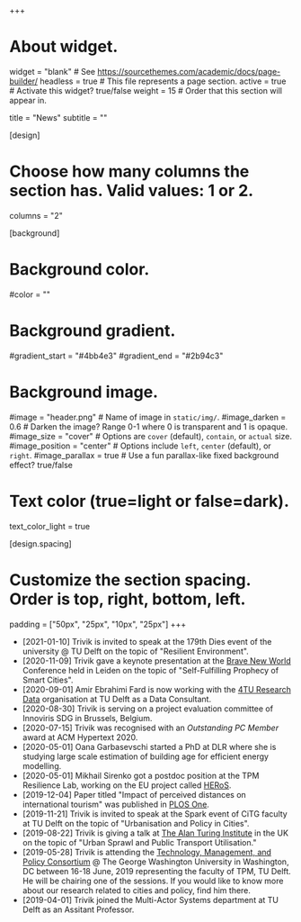 +++
# About widget.
widget = "blank"  # See https://sourcethemes.com/academic/docs/page-builder/
headless = true  # This file represents a page section.
active = true  # Activate this widget? true/false
weight = 15  # Order that this section will appear in.

title = "News"
subtitle = ""

[design]
  # Choose how many columns the section has. Valid values: 1 or 2.
  columns = "2"

[background]
  # Background color.
  #color = ""

  # Background gradient.
  #gradient_start = "#4bb4e3"
  #gradient_end = "#2b94c3"

  # Background image.
  #image = "header.png"  # Name of image in `static/img/`.
  #image_darken = 0.6  # Darken the image? Range 0-1 where 0 is transparent and 1 is opaque.
  #image_size = "cover"  #  Options are `cover` (default), `contain`, or `actual` size.
  #image_position = "center"  # Options include `left`, `center` (default), or `right`.
  #image_parallax = true  # Use a fun parallax-like fixed background effect? true/false

  # Text color (true=light or false=dark).
  text_color_light = true

[design.spacing]
  # Customize the section spacing. Order is top, right, bottom, left.
  padding = ["50px", "25px", "10px", "25px"]
+++

* [2021-01-10] Trivik is invited to speak at the 179th Dies event of the university @ TU Delft on the topic of "Resilient Environment".
* [2020-11-09] Trivik gave a keynote presentation at the [Brave New World](https://www.bravenewworld.nl/) Conference held in Leiden on the topic of "Self-Fulfilling Prophecy of Smart Cities".
* [2020-09-01] Amir Ebrahimi Fard is now working with the [4TU Research Data](https://data.4tu.nl/info/en/) organisation at TU Delft as a Data Consultant.
* [2020-08-30] Trivik is serving on a project evaluation committee of Innoviris SDG in Brussels, Belgium.
* [2020-07-15] Trivik was recognised with an _Outstanding PC Member_ award at ACM Hypertext 2020.
* [2020-05-01] Oana Garbasevschi started a PhD at DLR where she is studying large scale estimation of building age for efficient energy modelling.
* [2020-05-01] Mikhail Sirenko got a postdoc position at the TPM Resilience Lab, working on the EU project called [HERoS](https://www.heros-project.eu/).
* [2019-12-04] Paper titled "Impact of perceived distances on international tourism" was published in [PLOS One](https://journals.plos.org/plosone/article?id=10.1371/journal.pone.0225315).
* [2019-11-21] Trivik is invited to speak at the Spark event of CiTG faculty at TU Delft on the topic of "Urbanisation and Policy in Cities".
* [2019-08-22] Trivik is giving a talk at [The Alan Turing Institute](https://www.turing.ac.uk/) in the UK on the topic of "Urban Sprawl and Public Transport Utilisation."
* [2019-05-28] Trivik is attending the [Technology, Management, and Policy Consortium](https://tmp2019.seas.gwu.edu/) @ The George Washington University in Washington, DC between 16-18 June, 2019 representing the faculty of TPM, TU Delft. He will be chairing one of the sessions. If you would like to know more about our research related to cities and policy, find him there.
* [2019-04-01] Trivik joined the Multi-Actor Systems department at TU Delft as an Assitant Professor.
